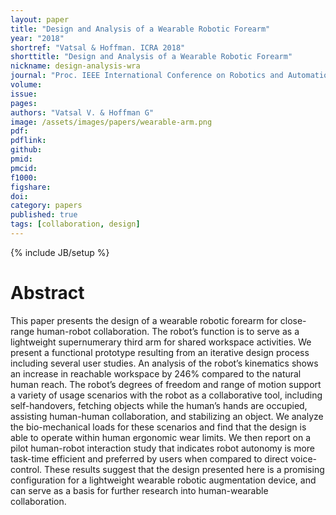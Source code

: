 ```yaml
---
layout: paper
title: "Design and Analysis of a Wearable Robotic Forearm"
year: "2018"
shortref: "Vatsal & Hoffman. ICRA 2018"
shorttitle: "Design and Analysis of a Wearable Robotic Forearm"
nickname: design-analysis-wra
journal: "Proc. IEEE International Conference on Robotics and Automation (ICRA)}"
volume: 
issue: 
pages: 
authors: "Vatsal V. & Hoffman G"
image: /assets/images/papers/wearable-arm.png
pdf: 
pdflink:
github: 
pmid:  
pmcid: 
f1000: 
figshare: 
doi: 
category: papers
published: true
tags: [collaboration, design]
---
```

{% include JB/setup %}

# Abstract 

This paper presents the design of a wearable robotic forearm for close-range human-robot collaboration. The robot’s function is to serve as a lightweight supernumerary third arm for shared workspace activities. We present a functional prototype resulting from an iterative design process including several user studies. An analysis of the robot’s kinematics shows an increase in reachable workspace by 246% compared to the natural human reach. The robot’s degrees of freedom and range of motion support a variety of usage scenarios with the robot as a collaborative tool, including self-handovers, fetching objects while the human’s hands are occupied, assisting human-human collaboration, and stabilizing an object. We analyze the bio-mechanical loads for these scenarios and find that the design is able to operate within human ergonomic wear limits. We then report on a pilot human-robot interaction study that indicates robot autonomy is more task-time efficient and preferred by users when compared to direct voice-control. These results suggest that the design presented here is a promising configuration for a lightweight wearable robotic augmentation device, and can serve as a basis for further research into human-wearable collaboration.